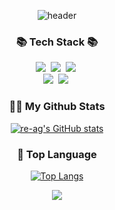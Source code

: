<div align="center">
  
  ![header](https://capsule-render.vercel.app/api?type=rounded&color=timeGradient&text=Welcome%20to%20re-ag%20GitHub%20👋&animation=twinkling&fontSize=40&fontAlignY=50&fontAlign=50&height=120)
</div>


<h3 align="center">📚 Tech Stack 📚</h3>
<p align="center">
  <img src="https://img.shields.io/badge/Python-3766AB?style=flat&logo=Python&logoColor=white"/></a>&nbsp 
  <img src="https://img.shields.io/badge/-C++-00599C?logo=c%2B%2B&style=flat"/></a>&nbsp 
  <img src="https://img.shields.io/badge/C-A8B9CC?style=flat&logo=C&logoColor=white"/></a>&nbsp 
  <br>
  <img src="https://img.shields.io/badge/Docker-2496ED?style=flat&logo=Docker&logoColor=white"/></a>&nbsp 
  <img src="https://img.shields.io/badge/Ubuntu-E95420?style=flat&logo=Ubuntu&logoColor=white"/></a>&nbsp 
</p>

<h3 align="center">👩‍💻 My Github Stats</h3>
<div align="center">
  
[![re-ag's GitHub stats](https://github-readme-stats.vercel.app/api?username=re-ag&show_icons=true&count_private=true&theme=dracula)](https://github.com/re-ag/github-readme-stats)
</div>

<h3 align="center">👀 Top Language </h3>
<div align="center">

[![Top Langs](https://github-readme-stats.vercel.app/api/top-langs/?username=re-ag&layout=compact&theme=dracula)](https://github.com/anuraghazra/github-readme-stats)
</div>
<p align="center">
  <a href="https://hits.seeyoufarm.com"><img src="https://hits.seeyoufarm.com/api/count/incr/badge.svg?url=https%3A%2F%2Fgithub.com%2Fre-ag%2Fhit-counter&count_bg=%23FF6074&title_bg=%707070&icon=&icon_color=%23E7E7E7&title=hits&edge_flat=false"/></a>
</p>
